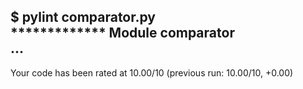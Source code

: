 $ pylint comparator.py  
************* Module comparator  
...  
----------------------------------------------------------------  
Your code has been rated at 10.00/10 (previous run: 10.00/10, +0.00)  
